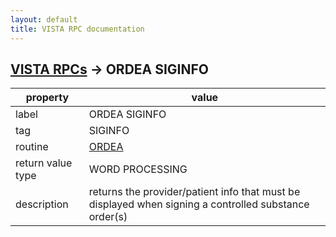 ```yaml
---
layout: default
title: VISTA RPC documentation
---
```




## [VISTA RPCs](TableOfContent.md) &#8594; ORDEA SIGINFO 

 property | value 
--- | --- 
 label | ORDEA SIGINFO
 tag | SIGINFO
 routine | [ORDEA](http://code.osehra.org/dox/Routine_ORDEA_source.html)
 return value type | WORD PROCESSING
 description | returns the provider/patient info that must be displayed when signing a controlled substance order(s)